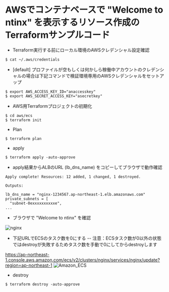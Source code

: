 # AWSでコンテナベースで "Welcome to ntinx" を表示するリソース作成のTerraformサンプルコード

- Terraform実行する前にローカル環境のAWSクレデンシャル設定確認

```
$ cat ~/.aws/credentials
```

- [default] プロファイルが空もしくは何かしら稼働中アカウントのクレデンシャルの場合は下記コマンドで検証環境専用のAWSクレデンシャルをセットアップ

```
$ export AWS_ACCESS_KEY_ID="anaccesskey"
$ export AWS_SECRET_ACCESS_KEY="asecretkey"
```

- AWS用Terraformプロジェクトの初期化

```
$ cd aws/ecs
$ terraform init
```

- Plan

```
$ terraform plan
```

- apply

```
$ terraform apply -auto-approve
```

- apply結果からALBのURL (lb_dns_name) をコピーしてブラウザで動作確認

```
Apply complete! Resources: 12 added, 1 changed, 1 destroyed.

Outputs:

lb_dns_name = "nginx-1234567.ap-northeast-1.elb.amazonaws.com"
private_subnets = [
  "subnet-0exxxxxxxxxxe",
...
```

- ブラウザで "Welcome to ntinx" を確認

![nginx](https://user-images.githubusercontent.com/47206868/226575203-79276de9-1dba-41f4-bbbb-8e0b37c6f16e.png)


- 下記URLでECSのタスク数を0にする
-- 注意：ECSタスク数が0以外の状態ではdestroyが失敗するためタスク数を手動で0にしてからdestroyします

https://ap-northeast-1.console.aws.amazon.com/ecs/v2/clusters/nginx/services/nginx/update?region=ap-northeast-1
![Amazon_ECS](https://user-images.githubusercontent.com/47206868/226576869-63c433a6-cc89-40ee-87ea-46ba7efb7627.png)

- destroy

```
$ terraform destroy -auto-approve
```
